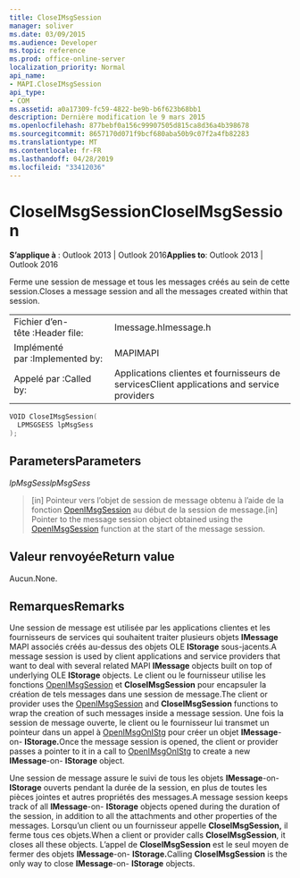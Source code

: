 ```yaml
---
title: CloseIMsgSession
manager: soliver
ms.date: 03/09/2015
ms.audience: Developer
ms.topic: reference
ms.prod: office-online-server
localization_priority: Normal
api_name:
- MAPI.CloseIMsgSession
api_type:
- COM
ms.assetid: a0a17309-fc59-4822-be9b-b6f623b68bb1
description: Dernière modification le 9 mars 2015
ms.openlocfilehash: 877bebf0a156c99907505d815ca8d36a4b398678
ms.sourcegitcommit: 8657170d071f9bcf680aba50b9c07f2a4fb82283
ms.translationtype: MT
ms.contentlocale: fr-FR
ms.lasthandoff: 04/28/2019
ms.locfileid: "33412036"
---
```

# <a name="closeimsgsession"></a><span data-ttu-id="92afb-103">CloseIMsgSession</span><span class="sxs-lookup"><span data-stu-id="92afb-103">CloseIMsgSession</span></span>

  
  
<span data-ttu-id="92afb-104">**S’applique à** : Outlook 2013 | Outlook 2016</span><span class="sxs-lookup"><span data-stu-id="92afb-104">**Applies to**: Outlook 2013 | Outlook 2016</span></span> 
  
<span data-ttu-id="92afb-105">Ferme une session de message et tous les messages créés au sein de cette session.</span><span class="sxs-lookup"><span data-stu-id="92afb-105">Closes a message session and all the messages created within that session.</span></span> 
  
|||
|:-----|:-----|
|<span data-ttu-id="92afb-106">Fichier d’en-tête :</span><span class="sxs-lookup"><span data-stu-id="92afb-106">Header file:</span></span>  <br/> |<span data-ttu-id="92afb-107">Imessage.h</span><span class="sxs-lookup"><span data-stu-id="92afb-107">Imessage.h</span></span>  <br/> |
|<span data-ttu-id="92afb-108">Implémenté par :</span><span class="sxs-lookup"><span data-stu-id="92afb-108">Implemented by:</span></span>  <br/> |<span data-ttu-id="92afb-109">MAPI</span><span class="sxs-lookup"><span data-stu-id="92afb-109">MAPI</span></span>  <br/> |
|<span data-ttu-id="92afb-110">Appelé par :</span><span class="sxs-lookup"><span data-stu-id="92afb-110">Called by:</span></span>  <br/> |<span data-ttu-id="92afb-111">Applications clientes et fournisseurs de services</span><span class="sxs-lookup"><span data-stu-id="92afb-111">Client applications and service providers</span></span>  <br/> |
   
```cpp
VOID CloseIMsgSession(
  LPMSGSESS lpMsgSess
);
```

## <a name="parameters"></a><span data-ttu-id="92afb-112">Parameters</span><span class="sxs-lookup"><span data-stu-id="92afb-112">Parameters</span></span>

 <span data-ttu-id="92afb-113">_lpMsgSess_</span><span class="sxs-lookup"><span data-stu-id="92afb-113">_lpMsgSess_</span></span>
  
> <span data-ttu-id="92afb-114">[in] Pointeur vers l’objet de session de message obtenu à l’aide de la fonction [OpenIMsgSession](openimsgsession.md) au début de la session de message.</span><span class="sxs-lookup"><span data-stu-id="92afb-114">[in] Pointer to the message session object obtained using the [OpenIMsgSession](openimsgsession.md) function at the start of the message session.</span></span> 
    
## <a name="return-value"></a><span data-ttu-id="92afb-115">Valeur renvoyée</span><span class="sxs-lookup"><span data-stu-id="92afb-115">Return value</span></span>

<span data-ttu-id="92afb-116">Aucun.</span><span class="sxs-lookup"><span data-stu-id="92afb-116">None.</span></span>
  
## <a name="remarks"></a><span data-ttu-id="92afb-117">Remarques</span><span class="sxs-lookup"><span data-stu-id="92afb-117">Remarks</span></span>

<span data-ttu-id="92afb-118">Une session de message est utilisée par les applications clientes et les fournisseurs de services qui souhaitent traiter plusieurs objets **IMessage** MAPI associés créés au-dessus des objets OLE **IStorage** sous-jacents.</span><span class="sxs-lookup"><span data-stu-id="92afb-118">A message session is used by client applications and service providers that want to deal with several related MAPI **IMessage** objects built on top of underlying OLE **IStorage** objects.</span></span> <span data-ttu-id="92afb-119">Le client ou le fournisseur utilise les fonctions [OpenIMsgSession](openimsgsession.md) et **CloseIMsgSession** pour encapsuler la création de tels messages dans une session de message.</span><span class="sxs-lookup"><span data-stu-id="92afb-119">The client or provider uses the [OpenIMsgSession](openimsgsession.md) and **CloseIMsgSession** functions to wrap the creation of such messages inside a message session.</span></span> <span data-ttu-id="92afb-120">Une fois la session de message ouverte, le client ou le fournisseur lui transmet un pointeur dans un appel à [OpenIMsgOnIStg](openimsgonistg.md) pour créer un objet **IMessage**-on- **IStorage.**</span><span class="sxs-lookup"><span data-stu-id="92afb-120">Once the message session is opened, the client or provider passes a pointer to it in a call to [OpenIMsgOnIStg](openimsgonistg.md) to create a new **IMessage**-on- **IStorage** object.</span></span> 
  
<span data-ttu-id="92afb-121">Une session de message assure le suivi de tous les objets **IMessage**-on- **IStorage** ouverts pendant la durée de la session, en plus de toutes les pièces jointes et autres propriétés des messages.</span><span class="sxs-lookup"><span data-stu-id="92afb-121">A message session keeps track of all **IMessage**-on- **IStorage** objects opened during the duration of the session, in addition to all the attachments and other properties of the messages.</span></span> <span data-ttu-id="92afb-122">Lorsqu’un client ou un fournisseur appelle **CloseIMsgSession,** il ferme tous ces objets.</span><span class="sxs-lookup"><span data-stu-id="92afb-122">When a client or provider calls **CloseIMsgSession**, it closes all these objects.</span></span> <span data-ttu-id="92afb-123">L’appel de **CloseIMsgSession** est le seul moyen de fermer des objets **IMessage**-on- **IStorage.**</span><span class="sxs-lookup"><span data-stu-id="92afb-123">Calling **CloseIMsgSession** is the only way to close **IMessage**-on- **IStorage** objects.</span></span> 
  

